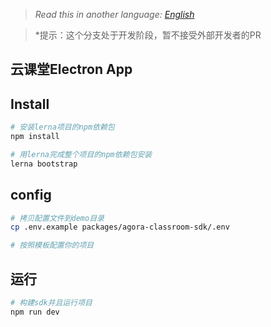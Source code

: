 > *Read this in another language: [English](README.md)*

> *提示：这个分支处于开发阶段，暂不接受外部开发者的PR

## 云课堂Electron App  
## Install  
```bash
# 安装lerna项目的npm依赖包
npm install

# 用lerna完成整个项目的npm依赖包安装
lerna bootstrap
```

## config
```bash
# 拷贝配置文件到demo目录
cp .env.example packages/agora-classroom-sdk/.env

# 按照模板配置你的项目
```

## 运行
```bash
# 构建sdk并且运行项目
npm run dev
```